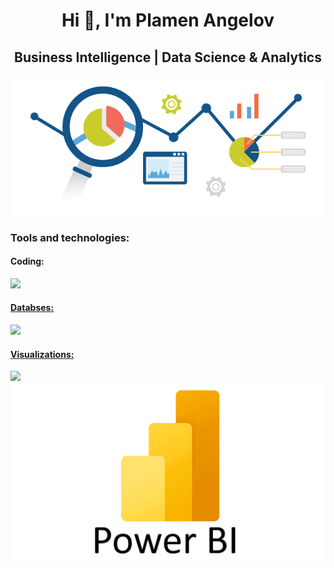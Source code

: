 <h1 align="center">Hi 👋, I'm Plamen Angelov</h1>
<h2 align="center">Business Intelligence | Data Science & Analytics</h2>
<p align="center">
<img align="center" src="https://github.com/PmnAngelov/pmnangelov/blob/main/img/analytics.png" />
</p>

<p align="center">
  <h3 align="left">Tools and technologies:</h3>
  <h4 align="left">Coding:</h4>
  <a href="https://skillicons.dev">
    <img src="https://skillicons.dev/icons?i=vscode,py,tensorflow,git,github,gitlab" />
 <h4 align="left">Databses:</h4>
  <a href="https://skillicons.dev">
    <img src="https://skillicons.dev/icons?i=mongodb,redis,postgres" />
    <h4 align="left">Visualizations:</h4>
  <a href="https://skillicons.dev">
    <img src="https://skillicons.dev/icons?i=grafana" />
    <img src="https://github.com/PmnAngelov/pmnangelov/blob/main/img/Power-BI-Logo-PNG_005.png" />
</p>

